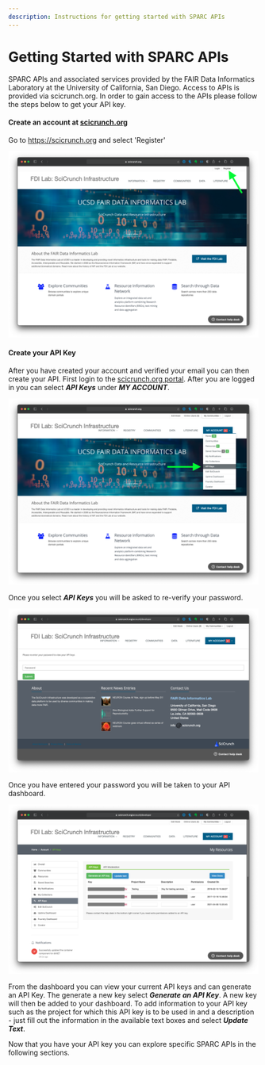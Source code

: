 ```yaml
---
description: Instructions for getting started with SPARC APIs
---
```


# Getting Started with SPARC APIs

SPARC APIs and associated services provided by the FAIR Data Informatics Laboratory at the University of California, San Diego.  Access to APIs is provided via scicrunch.org. In order to gain access to the APIs please follow the steps below to get your API key.

#### Create an account at [scicrunch.org](https://scicrunch.org)

Go to https://scicrunch.org and select 'Register'

![The FAIR Data Informatics Laboratories Portal](<../.gitbook/assets/image (3).png>)

#### Create your API Key

After you have created your account and verified your email you can then create your API.  First login to the [scicrunch.org portal](https://scicrunch.org). After you are logged in you can select _**API Keys**_ under _**MY ACCOUNT**_.

![](<../.gitbook/assets/image (2).png>)

Once you select _**API Keys**_ you will be asked to re-verify your password.

![](<../.gitbook/assets/image (1).png>)

Once you have entered your password you will be taken to your API dashboard.

![](../.gitbook/assets/image.png)

From the dashboard you can view your current API keys and can generate an API Key.  The generate a new key select _**Generate an API Key**_. A new key will then be added to your dashboard.  To add information to your API key such as the project for which this API key is to be used in and a description - just fill out the information in the available text boxes and select _**Update Text**_.

Now that you have your API key you can explore specific SPARC APIs in the following sections.


